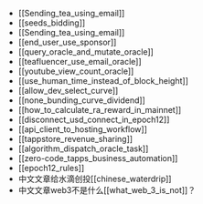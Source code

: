 - [[Sending_tea_using_email]]
- [[seeds_bidding]]
- [[Sending_tea_using_email]]
- [[end_user_use_sponsor]]
- [[query_oracle_and_mutate_oracle]]
- [[teafluencer_use_email_oracle]]
- [[youtube_view_count_oracle]]
- [[use_human_time_instead_of_block_height]]
- [[allow_dev_select_curve]]
- [[none_bunding_curve_dividend]]
- [[how_to_calculate_ra_reward_in_mainnet]]
- [[disconnect_usd_connect_in_epoch12]]
- [[api_client_to_hosting_workflow]]
- [[tappstore_revenue_sharing]]
- [[algorithm_dispatch_oracle_task]]
- [[zero-code_tapps_business_automation]]
- [[epoch12_rules]]
- 中文文章给水滴创投[[chinese_waterdrip]]
- 中文文章web3不是什么[[what_web_3_is_not]]？
